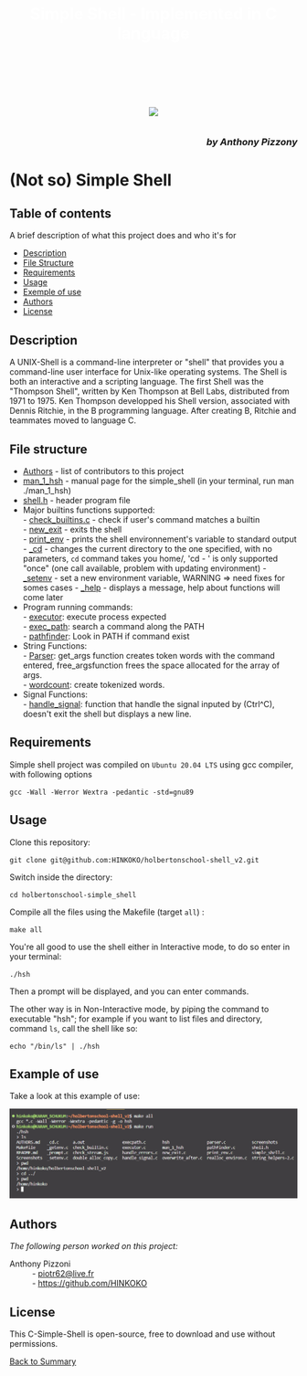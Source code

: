 <h1 align="center" style="color:#FFFFFF"><strong>Simple Shell - Implemented in C language </strong><h1>

<br>

<p align="center">
  <img src="https://bashlogo.com/img/symbol/jpg/full_colored_light.jpg" />
</p>

<h3 align="right"><em>by Anthony Pizzony</em><h3>

# (Not so) Simple Shell 

## Table of contents


A brief description of what this project does and who it's for

- [Description](#description) 
- [File Structure](#file-structure)
- [Requirements](#requirements)
- [Usage](#usage)
- [Exemple of use](#example-of-use)
- [Authors](#authors)
- [License](#license)

## Description 

A UNIX-Shell is a command-line interpreter or "shell" that provides you a command-line
user interface for Unix-like operating systems.
The Shell is both an interactive and a scripting language.
The first Shell was the "Thompson Shell", written by Ken Thompson at Bell Labs, distributed
from 1971 to 1975.
Ken Thompson developped his Shell version, associated with Dennis Ritchie, in the B programming
language.
After creating B, Ritchie and teammates moved to language C.

## File structure

- [Authors](https://github.com/HINKOKO/holbertonschool-shell_v2/blob/main/AUTHORS.md) - list of contributors to this project
- [man_1_hsh](https://github.com/HINKOKO/holbertonschool-shell_v2/blob/main/man_1_hsh) - manual page for the simple_shell (in your terminal, run man ./man_1_hsh)
- [shell.h](https://github.com/HINKOKO/holbertonschool-shell_v2/blob/main/shell.h) - header program file
- Major builtins functions supported:<br>
        - [check_builtins.c](https://github.com/HINKOKO/holbertonschool-shell_v2/blob/main/check_builtin.c) - check if user's command matches a builtin <br>
        - [new_exit](https://github.com/NehemieMbg/holbertonschool-simple_shell/blob/main/new_exit.c) - exits the shell <br>
        - [print_env](https://github.com/NehemieMbg/holbertonschool-simple_shell/blob/main/print_env.c) - prints the shell environnement's variable to standard output <br>
        - [_cd](https://github.com/HINKOKO/holbertonschool-shell_v2/blob/main/_cd.c) - changes the current directory to the one specified, with no parameters, `cd` command takes you home/, 'cd - ' is only supported "once" (one call available, problem with updating environment)
        - [_setenv](https://github.com/HINKOKO/holbertonschool-shell_v2/blob/main/_setenv.c) - set a new environment variable, WARNING => need fixes for somes cases
        - [_help](https://github.com/HINKOKO/holbertonschool-shell_v2/blob/main/_help.c) - displays a message, help about functions will come later
- Program running commands: <br>
        - [executor](https://github.com/NehemieMbg/holbertonschool-simple_shell/blob/main/executor.c): execute process expected <br>
        - [exec_path](https://github.com/NehemieMbg/holbertonschool-simple_shell/blob/main/execpath.c): search a command along the PATH <br>
        - [pathfinder](https://github.com/NehemieMbg/holbertonschool-simple_shell/blob/main/path_finder.c): Look in PATH if command exist <br>
- String Functions: <br>
        - [Parser](https://github.com/NehemieMbg/holbertonschool-simple_shell/blob/main/Parser.c): get_args function creates token words with the command entered, free_argsfunction frees the space allocated for the array of args. <br>
        - [wordcount](https://github.com/NehemieMbg/holbertonschool-simple_shell/blob/main/wordcount.c): create tokenized words. <br>
- Signal Functions: <br>
        - [handle_signal](): function that handle the signal inputed by (Ctrl^C), doesn't exit the shell but displays a new line. <br> 

## Requirements

Simple shell project was compiled on `Ubuntu 20.04 LTS` using gcc compiler, with following options <br>

```
gcc -Wall -Werror Wextra -pedantic -std=gnu89
```
## Usage

Clone this repository: <br>
```
git clone git@github.com:HINKOKO/holbertonschool-shell_v2.git
```
Switch inside the directory: 
```
cd holbertonschool-simple_shell
```
Compile all the files using the Makefile (target `all`) :
```
make all
```
You're all good to use the shell either in Interactive mode, to do so enter in your terminal:
```
./hsh
```
Then a prompt will be displayed, and you can enter commands.

The other way is in Non-Interactive mode, by piping the command to executable "hsh";  for example if you want to list files and directory, command ```ls```, call the shell like so:
```
echo "/bin/ls" | ./hsh
```
## Example of use

Take a look at this example of use:

![DuragShell](/screenshots/DURAGSHELL.png)

## Authors

*The following person worked on this project:* <br>

Anthony Pizzoni <br>
&nbsp;&nbsp; &nbsp; &nbsp; &nbsp; &nbsp;- piotr62@live.fr <br>
&nbsp;&nbsp; &nbsp; &nbsp; &nbsp; &nbsp;- https://github.com/HINKOKO

## License

This C-Simple-Shell is open-source, free to download and use without permissions.



[Back to Summary](#table-of-contents)






